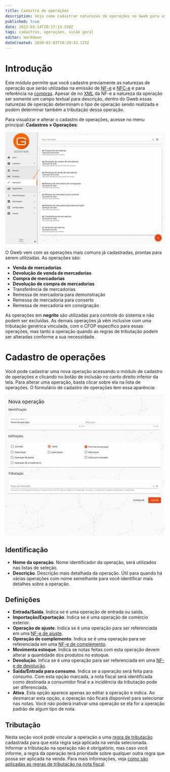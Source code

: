 ```yaml
---
title: Cadastro de operações
description: Veja como cadastrar naturezas de operações no Gweb para usar nos documentos
published: true
date: 2022-03-14T20:17:13.338Z
tags: cadastros, operações, visão geral
editor: markdown
dateCreated: 2020-01-03T19:29:43.125Z
---
```


# Introdução

Este módulo permite que você cadastre previamente as naturezas de operação que serão utilizadas na emissão de [NF-e](/movimentos/nf-e) e [NFC-e](/movimentos/nfc-e) e para referência na [compras](/movimentos/compras). Apesar de no [XML](/glossario#xml) da NF-e a natureza da operação ser somente um campo textual para descrição, dentro do Gweb essas naturezas de operação determinam o tipo de operação sendo realizada e podem determinar também a tributação dessa operação.

Para visualizar e alterar o cadastro de operações, acesse no menu principal: **Cadastros &raquo; Operações**:

![Acessar o módulo de operações](/cadastros/operacoes/acessar-operacoes.png)

O Gweb vem com as operações mais comuns já cadastradas, prontas para serem utilizadas. As operações são:

- **Venda de mercadorias**
- **Devolução de venda de mercadorias**
- **Compra de mercadorias**
- **Devolução de compra de mercadorias**
- Transferência de mercadorias
- Remessa de mercadoria para demonstração
- Remessa de mercadoria para conserto
- Remessa de mercadoria em consignação

As operações em **negrito** são utilizadas para controle do sistema e não podem ser excluídas. As demais operações já vêm inclusive com uma tributação genérica vinculada, com o CFOP específico para essas operações, mas tanto a operação quando as regras de tributação podem ser alteradas conforme a sua necessidade.

# Cadastro de operações

Você pode cadastrar uma nova operação acessando o módulo de cadastro de operações e clicando no botão de inclusão no canto direito inferior da tela. Para alterar uma operação, basta clicar sobre ela na lista de operações. O formulário de cadastro de operações tem essa aparência:

![Formulário para cadastro de operações](/cadastros/operacoes/formulario-para-cadastro-de-operacoes.png)

## Identificação 

- **Nome da operação**. Nome identificador da operação, será utilizados nas listas de seleção.
- **Descrição**. Descrição mais detalhada da operação. Útil para quando há várias operações com nome semelhante para você identificar mais detalhes sobre a operação.

## Definições

- **Entrada/Saída**. Indica se é uma operação de entrada ou saída.
- **Importação/Exportação**. Indica se é uma operação de comércio exterior.
- **Operação de ajuste**. Indica se é uma operação para ser referenciada em uma [NF-e de ajuste](/movimentos/nf-e/ajuste).
- **Operação de complemento**. Indica se é uma operação para ser referenciada em uma [NF-e de complemento](/movimentos/nf-e/complemento).
- **Movimenta estoque**. Indica se notas feitas com esta operação devem alterar a quantidade dos produtos no estoque.
- **Devolução**. Infica se é uma operação para ser referenciada em uma [NF-e de devolução](/movimentos/nf-e/devolucao).
- **Saída/Entrada para consumo**. Indica se a operação será feita para consumo. Com esta opção marcada, a nota fiscal será identificada como destinada a consumidor final e a incidência da tributação pode ser diferenciada.
- **Ativa**. Esta opção aparece apenas ao editar a operação e indica. Ao desmarcar esta opção, a operação não ficará disponível para selecionar nas notas. Você não poderá inativar uma operação se ela for a operação padrão de algum tipo de nota.

## Tributação

Nesta seção você pode vincular a operação a uma [regra de tributação](/configuracoes/impostos/regras-de-tributacao) cadastrada para que esta regra seja aplicada na venda selecionada. Informar a tributação na operação não é obrigatório, mas caso você informe, a regra da operação terá prioridade sobre qualquer outra regra que possa ser aplicada na venda. Para mais informações, veja [como são aplicadas as regras de tributação na nota fiscal](/configuracoes/impostos/regras-de-tributacao#aplicacao).